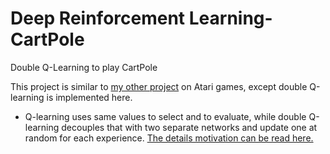 # Deep Reinforcement Learning-CartPole
Double Q-Learning to play CartPole

This project is similar to <a href="https://github.com/ykteh93/Deep_Reinforcement_Learning-Atari">my other project</a> on Atari games, except double Q-learning is implemented here.
* Q-learning uses same values to select and to evaluate, while double Q-learning decouples that with two separate networks and update one at random for each experience. <a href="https://arxiv.org/pdf/1509.06461.pdf">The details motivation can be read here.</a>


